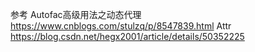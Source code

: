 ﻿参考
Autofac高级用法之动态代理
https://www.cnblogs.com/stulzq/p/8547839.html
Attr
https://blog.csdn.net/hegx2001/article/details/50352225